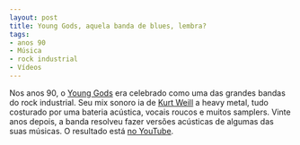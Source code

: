 ```yaml
---
layout: post
title: Young Gods, aquela banda de blues, lembra?
tags:
- anos 90
- Música
- rock industrial
- Vídeos
---
```


Nos anos 90, o [Young Gods](http://www.younggods.com/cms/front_content.php) era celebrado como uma das grandes bandas do rock industrial. Seu mix sonoro ia de [Kurt Weill](http://en.wikipedia.org/wiki/Kurt_Weill) a heavy metal, tudo costurado por uma bateria acústica, vocais roucos e muitos samplers. Vinte anos depois, a banda resolveu fazer versões acústicas de algumas das suas músicas. O resultado está [no YouTube](http://www.youtube.com/artist/The_Young_Gods).
